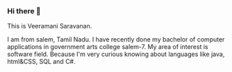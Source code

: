 ### Hi there 👋

This is Veeramani Saravanan.

   I am from salem, Tamil Nadu. I have recently done my bachelor of computer applications in government arts college salem-7. My area of interest is software field. Because I'm very curious knowing about languages like java, html&CSS, SQL and C#.
